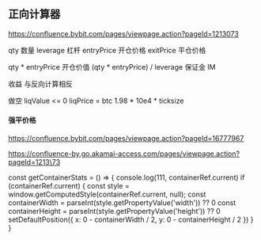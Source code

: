 ##  正向计算器

https://confluence.bybit.com/pages/viewpage.action?pageId=1213073

qty 数量
leverage 杠杆
entryPrice  开仓价格
exitPrice  平仓价格

qty * entryPrice  开仓价值
(qty * entryPrice) / leverage 保证金 IM

收益 与反向计算相反

做空
liqValue <= 0  liqPrice = btc 1.98 * 10e4 * ticksize

#### 强平价格
https://confluence.bybit.com/pages/viewpage.action?pageId=16777967

https://confluence-by.go.akamai-access.com/pages/viewpage.action?pageId=1213\73


const getContainerStats = () => {
    console.log(111, containerRef.current)
    if (containerRef.current) {
      const style = window.getComputedStyle(containerRef.current, null);
      const containerWidth = parseInt(style.getPropertyValue('width')) ?? 0
      const containerHeight = parseInt(style.getPropertyValue('height')) ?? 0
      setDefaultPosition({
        x: 0 - containerWidth / 2,
        y: 0 - containerHeight / 2
      })
    }
  }